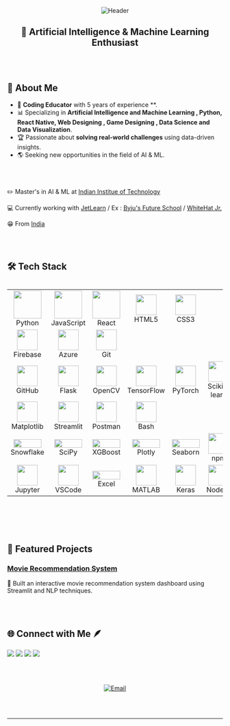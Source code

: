 
<!-- aarshichaturvedi/aarshichaturvedi GitHub Profile README -->

<p align="center">
  <img src="https://capsule-render.vercel.app/api?type=transparent&height=300&color=gradient&text=Hello,I%20am%20Aarshi%20Chaturvedi.%20Let's%20Connect%20:)&descAlign=39&fontAlign=49&fontSize=-1&textBg=false" alt="Header">
</p>


<h2 align="center">🚀 Artificial Intelligence & Machine Learning Enthusiast </h2>

<br><br>

## 🌟 About Me

- 🧠 **Coding Educator** with 5 years of experience **.
- 📊 Specializing in **Artificial Intelligence and Machine Learning , Python, React Native, Web Designing , Game Designing , Data Science and Data Visualization**.
- 🏆 Passionate about **solving real-world challenges** using data-driven insights.
- 🌎 Seeking new  opportunities in the field of AI & ML.

<br><br>

✏️ Master's in AI & ML at [Indian Institue of Technology](https://www.iitk.ac.in/)


💻 Currently working with [JetLearn](https://www.jetlearn.com/) / 
 Ex : [Byju's Future School](https://byjus.com/us/futureschool/code/) /
      [WhiteHat Jr.](https://www.whitehatjr.com/)
                          
                          


😁 From [India](https://www.incredibleindia.org/content/incredible-india-v2/en.html)




<br><br>


## 🛠️ Tech Stack

<div style="display: flex; align-items: flex-start; align: center">
  <table align="center">
    <tr>
      <td align="center" width="96">
        <img src="https://techstack-generator.vercel.app/python-icon.svg" width="65" height="65" />
        <br>Python
      </td>
<!--       <td align="center" width="96">
        <img src="https://techstack-generator.vercel.app/cpp-icon.svg" width="65" height="65" />
        <br>C++
      </td> -->
      <td align="center" width="96">
        <img src="https://techstack-generator.vercel.app/js-icon.svg" width="65" height="65" />
        <br>JavaScript
      </td>
      <td align="center" width="96">
        <img src="https://techstack-generator.vercel.app/react-icon.svg" width="65" height="65" />
        <br>React
      </td>
<!--       <td align="center" width="96">
        <img src="https://skillicons.dev/icons?i=go" width="48" height="48" />
        <br>Go
      </td> -->
<!--       <td align="center" width="96">
        <img src="https://skillicons.dev/icons?i=bash" width="48" height="48" />
        <br>Bash
      </td> -->
      <td align="center" width="96">
        <img src="https://skillicons.dev/icons?i=html" width="48" height="48" />
        <br>HTML5
      </td>
      <td align="center" width="96">
        <img src="https://skillicons.dev/icons?i=css" width="48" height="48" />
        <br>CSS3
      </td>
<!--       <td align="center" width="96">
        <img src="https://skillicons.dev/icons?i=c" width="48" height="48" />
        <br>C
      </td> -->
    </tr>
    <tr>
<!--       <td align="center" width="96">
        <img src="https://skillicons.dev/icons?i=mysql" width="48" height="48" />
        <br>MySQL
      </td> -->
<!--       <td align="center" width="96">
        <img src="https://skillicons.dev/icons?i=postgres" width="48" height="48" />
        <br>PostgreSQL
      </td> -->
<!--       <td align="center" width="96">
        <img src="https://skillicons.dev/icons?i=mongodb" width="48" height="48" />
        <br>MongoDB
      </td> -->
<!--       <td align="center" width="96">
        <img src="https://skillicons.dev/icons?i=sqlite" width="48" height="48" />
        <br>SQLite
      </td> -->
      <td align="center" width="96">
        <img src="https://skillicons.dev/icons?i=firebase" width="48" height="48" />
        <br>Firebase
      </td>
      <td align="center" width="96">
        <img src="https://skillicons.dev/icons?i=azure" width="48" height="48" />
        <br>Azure
      </td>
<!--       <td align="center" width="96">
        <img src="https://skillicons.dev/icons?i=gcp" width="48" height="48" />
        <br>GCP
      </td> -->
<!--       <td align="center" width="96">
        <img src="https://skillicons.dev/icons?i=docker" width="48" height="48" />
        <br>Docker
      </td> -->
      <td align="center" width="96">
        <img src="https://skillicons.dev/icons?i=git" width="48" height="48" />
        <br>Git
      </td>
    </tr>
    <tr>
      <td align="center" width="96">
        <img src="https://skillicons.dev/icons?i=github" width="48" height="48" />
        <br>GitHub
      </td>
      <td align="center" width="96">
        <img src="https://skillicons.dev/icons?i=flask" width="48" height="48" />
        <br>Flask
      </td>
<!--       <td align="center" width="96">
        <img src="https://skillicons.dev/icons?i=django" width="48" height="48" />
        <br>Django
      </td> -->
      <td align="center" width="96">
        <img src="https://skillicons.dev/icons?i=opencv" width="48" height="48" />
        <br>OpenCV
      </td>
      <td align="center" width="96">
        <img src="https://skillicons.dev/icons?i=tensorflow" width="48" height="48" />
        <br>TensorFlow
      </td>
      <td align="center" width="96">
        <img src="https://skillicons.dev/icons?i=pytorch" width="48" height="48" />
        <br>PyTorch
      </td>
      <td align="center" width="96">
        <img src="https://skillicons.dev/icons?i=scikitlearn" width="48" height="48" />
        <br>Scikit-learn
      </td>
      <td align="center" width="96">
        <img src="https://img.shields.io/badge/numpy-%23013243.svg?style=plastic&logo=numpy&logoColor=white" width="48" height="48" />
        <br>NumPy
      </td>
      <td align="center" width="96">
        <img src="https://img.shields.io/badge/pandas-%23150458.svg?style=plastic&logo=pandas&logoColor=white" width="48" height="48" />
        <br>Pandas
      </td>
    </tr>
    <tr>
      <td align="center" width="96">
        <img src="https://img.shields.io/badge/Matplotlib-%23ffffff.svg?style=plastic&logo=Matplotlib&logoColor=black" width="48" height="48" />
        <br>Matplotlib
      </td>
      <td align="center" width="96">
        <img src="https://img.shields.io/badge/Streamlit-%23FE4B4B.svg?style=plastic&logo=streamlit&logoColor=white" width="48" height="48" />
        <br>Streamlit
      </td>
<!--       <td align="center" width="96">
        <img src="https://img.shields.io/badge/mlflow-%23d9ead3.svg?style=flat&logo=numpy&logoColor=blue" width="65" height="20" />
        <br>MLflow
      </td> -->
<!--       <td align="center" width="96">
        <img src="https://img.shields.io/badge/Apache%20Airflow-017CEE?style=flat&logo=Apache%20Airflow&logoColor=white" width="65" height="20" />
        <br>Airflow
      </td> -->
<!--       <td align="center" width="96">
        <img src="https://img.shields.io/badge/Apache%20Spark-FDEE21?style=flat&logo=apachespark&logoColor=black" width="65" height="20" />
        <br>Spark
      </td> -->
<!--       <td align="center" width="96">
        <img src="https://img.shields.io/badge/Apache%20Hadoop-66CCFF?style=flat&logo=apachehadoop&logoColor=black" width="65" height="20" />
        <br>Hadoop
      </td> -->
<!--       <td align="center" width="96">
        <img src="https://img.shields.io/badge/power_bi-F2C811?style=flat&logo=powerbi&logoColor=black" width="65" height="20" />
        <br>Power BI
      </td> -->
      <td align="center" width="96">
        <img src="https://skillicons.dev/icons?i=postman" width="48" height="48" />
        <br>Postman
      </td>
      <td align="center" width="96">
        <img src="https://skillicons.dev/icons?i=bash" width="48" height="48" />
        <br>Bash
      </td>
    </tr>
    <tr>
      <td align="center" width="96">
        <img src="https://img.shields.io/badge/Snowflake-29B5E8?style=flat&logo=snowflake&logoColor=white" width="65" height="20" />
        <br>Snowflake
      </td>
<!--       <td align="center" width="96">
        <img src="https://img.shields.io/badge/dbt-FF694B?style=flat&logo=dbt&logoColor=white" width="65" height="20" />
        <br>dbt
      </td> -->
      <td align="center" width="96">
        <img src="https://img.shields.io/badge/Scipy-0C55A5?style=flat&logo=scipy&logoColor=white" width="65" height="20" />
        <br>SciPy
      </td>
<!--       <td align="center" width="96">
        <img src="https://img.shields.io/badge/statsmodels-8C1515?style=flat&logo=python&logoColor=white" width="65" height="20" />
        <br>Statsmodels
      </td> -->
      <td align="center" width="96">
        <img src="https://img.shields.io/badge/XGBoost-EF6C00?style=flat&logo=data&logoColor=white" width="65" height="20" />
        <br>XGBoost
      </td>
<!--       <td align="center" width="96">
        <img src="https://img.shields.io/badge/MLflow-d9ead3?style=flat&logo=numpy&logoColor=blue" width="65" height="20" />
        <br>MLflow
      </td> -->
      <td align="center" width="96">
        <img src="https://img.shields.io/badge/Plotly-3F4F75?style=flat&logo=plotly&logoColor=white" width="65" height="20" />
        <br>Plotly
      </td>
      <td align="center" width="96">
        <img src="https://img.shields.io/badge/Seaborn-3776AB?style=flat&logo=python&logoColor=white" width="65" height="20" />
        <br>Seaborn
      </td>
      <td align="center" width="96">
        <img src="https://img.shields.io/badge/NPM-%23CB3837.svg?style=plastic&logo=npm&logoColor=white" width="48" height="48" />
        <br>npm
      </td>
    </tr>
    <tr>
<!--       <td align="center" width="96">
        <img src="https://img.shields.io/badge/Tableau-E97627?style=flat&logo=tableau&logoColor=white" width="65" height="20" />
        <br>Tableau
      </td> -->
      <td align="center" width="96">
        <img src="https://img.shields.io/badge/Jupyter-%23D00000.svg?style=plastic&logo=Ju&logoColor=white" width="48" height="48" />
        <br>Jupyter
      </td>
      <td align="center" width="96">
        <img src="https://skillicons.dev/icons?i=vscode" width="48" height="48" />
        <br>VSCode
      </td>
      <td align="center" width="96">
        <img src="https://img.shields.io/badge/Excel-217346?style=flat&logo=microsoftexcel&logoColor=white" width="65" height="20" />
        <br>Excel
      </td>
<!--       <td align="center" width="96">
        <img src="https://img.shields.io/badge/Jira-0052CC?style=flat&logo=jira&logoColor=white" width="65" height="20" />
        <br>Jira
      </td> -->
      <td align="center" width="96">
        <img src="https://skillicons.dev/icons?i=matlab" width="48" height="48" />
        <br>MATLAB
      </td>
      <td align="center" width="96">
        <img src="https://img.shields.io/badge/Keras-%23D00000.svg?style=plastic&logo=Keras&logoColor=white" width="48" height="48" />
        <br>Keras
      </td>
      <td align="center" width="96">
        <img src="https://skillicons.dev/icons?i=nodejs" width="48" height="48" />
        <br>Node.js
      </td>
<!--       <td align="center" width="96">
        <img src="https://skillicons.dev/icons?i=kubernetes" width="48" height="48" />
        <br>Kubernetes
      </td> -->
    </tr>
  </table>
</div>

<br><br><br>

## 🚀 Featured Projects

### **[Movie Recommendation System](https://github.com/aarshichaturvedi/Recommend-a-movie)**
🔹 Built an interactive movie recommendation system dashboard using Streamlit and NLP techniques.


<br><br>






## 🌐 Connect with Me 🪶

[![](https://img.shields.io/badge/INSTAGRAM-blueviolet?style=for-the-badge)](https://www.instagram.com/societal_archaic/)
[![](https://img.shields.io/badge/LINKEDIN-blue?style=for-the-badge)](https://www.linkedin.com/in/aarshichaturvedi/)
[![](https://img.shields.io/badge/TWITTER-orange?style=for-the-badge)](https://twitter.com/ashychat)
[![](https://img.shields.io/badge/GITHUB-black?style=for-the-badge)](https://github.com/aarshichaturvedi/)

<br><br>
<p align="center">
  <a href="mailto:aarshi.chaturvedi@outlook.com">
    <img src="https://img.shields.io/badge/Email-D14836?style=for-the-badge&logo=gmail&logoColor=white" alt="Email">
  </a>
 
</p>


<br><br>
 
 



---


 

<!---
aarshichaturvedi/aarshichaturvedi is a ✨ special ✨ repository because its `README.md` (this file) appears on your GitHub profile.
You can click the Preview link to take a look at your changes.
--->
